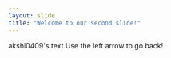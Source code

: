 ```yaml
---
layout: slide
title: "Welcome to our second slide!"
---
```

akshi0409's text
Use the left arrow to go back!
